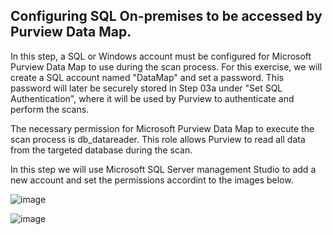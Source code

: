 ## Configuring SQL On-premises to be accessed by Purview Data Map.

In this step, a SQL or Windows account must be configured for Microsoft Purview Data Map to use during the scan process. For this exercise, we will create a SQL account named "DataMap" and set a password. This password will later be securely stored in Step 03a under "Set SQL Authentication", where it will be used by Purview to authenticate and perform the scans.

The necessary permission for Microsoft Purview Data Map to execute the scan process is db_datareader. This role allows Purview to read all data from the targeted database during the scan.

In this step we will use Microsoft SQL Server management Studio to add a new account and set the permissions accordint to the images below. 

![image](https://github.com/user-attachments/assets/e372e357-130b-4ea6-af55-711d154d35b8)

![image](https://github.com/user-attachments/assets/27b1218d-3b11-4fec-bc05-2e9e35f71740)

